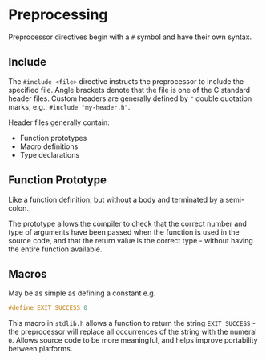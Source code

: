 # Preprocessing

Preprocessor directives begin with a `#` symbol and have their own syntax.

Include
-------
The `#include <file>` directive instructs the preprocessor to include the specified file. Angle brackets denote that the file is one of the C standard header files. Custom headers are generally defined by `"` double quotation marks, e.g.: `#include "my-header.h"`.

Header files generally contain:

* Function prototypes
* Macro definitions
* Type declarations

Function Prototype
------------------
Like a function definition, but without a body and terminated by a semi-colon.

The prototype allows the compiler to check that the correct number and type of arguments have been passed when the function is used in the source code, and that the return value is the correct type - without having the entire function available.

Macros
------
May be as simple as defining a constant e.g.

```c
#define EXIT_SUCCESS 0
```
This macro in `stdlib.h` allows a function to return the string `EXIT_SUCCESS` - the preprocessor will replace all occurrences of the string with the numeral `0`. Allows source code to be more meaningful, and helps improve portability between platforms.


